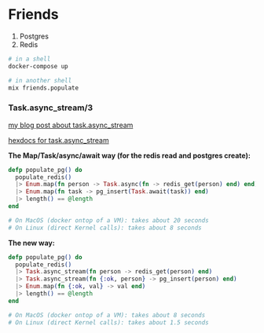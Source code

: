 # Friends

1. Postgres
1. Redis

```bash
# in a shell
docker-compose up

# in another shell
mix friends.populate
```

### Task.async_stream/3

[my blog post about task.async_stream](https://dom.events/2019/04/07/task-async-stream-in-elixir.html)

[hexdocs for task.async_stream](https://hexdocs.pm/elixir/Task.html#async_stream/3)

**The Map/Task/async/await way (for the redis read and postgres create):**

```elixir
defp populate_pg() do
  populate_redis()
  |> Enum.map(fn person -> Task.async(fn -> redis_get(person) end) end)
  |> Enum.map(fn task -> pg_insert(Task.await(task)) end)
  |> length() == @length
end

# On MacOS (docker ontop of a VM): takes about 20 seconds
# On Linux (direct Kernel calls): takes about 8 seconds
```

**The new way:**

```elixir
defp populate_pg() do
  populate_redis()
  |> Task.async_stream(fn person -> redis_get(person) end)
  |> Task.async_stream(fn {:ok, person} -> pg_insert(person) end)
  |> Enum.map(fn {:ok, val} -> val end)
  |> length() == @length
end

# On MacOS (docker ontop of a VM): takes about 8 seconds
# On Linux (direct Kernel calls): takes about 1.5 seconds
```

